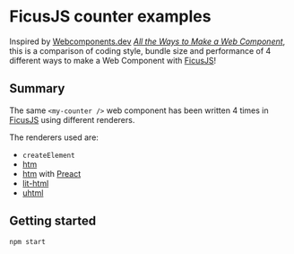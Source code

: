 # FicusJS counter examples

Inspired by [Webcomponents.dev](https://webcomponents.dev/) [_All the Ways to Make a Web Component_](https://webcomponents.dev/blog/all-the-ways-to-make-a-web-component/),
this is a comparison of coding style, bundle size and performance of 4 different ways to make a Web Component with [FicusJS](https://github.com/ficusjs/ficusjs)!

## Summary

The same `<my-counter />` web component has been written 4 times in [FicusJS](https://github.com/ficusjs/ficusjs) using different renderers.

The renderers used are:

- `createElement`
- [htm](https://www.npmjs.com/package/htm)
- [htm](https://www.npmjs.com/package/htm) with [Preact](https://www.npmjs.com/package/preact)
- [lit-html](https://www.npmjs.com/package/lit-html)
- [uhtml](https://www.npmjs.com/package/uhtml)

## Getting started

```sh
npm start
```
